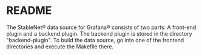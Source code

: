 README
========

The StableNet® data source for Grafana® consists of two parts: A front-end plugin and a backend plugin.
The backend plugin is stored in the directory "backend-plugin". To build the data source, go into one of the 
frontend directories and execute the Makefile there.
